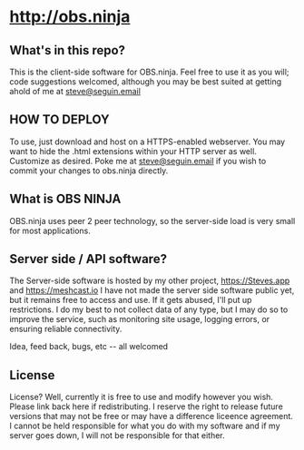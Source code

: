 # http://obs.ninja

## What's in this repo?

This is the client-side software for OBS.ninja.  Feel free to use it as you will; code suggestions welcomed, although you may be best suited at getting ahold of me at steve@seguin.email

## HOW TO DEPLOY

To use, just download and host on a HTTPS-enabled webserver. You may want to hide the .html extensions within your HTTP server as well. Customize as desired. Poke me at steve@seguin.email if you wish to commit your changes to obs.ninja directly.

## What is OBS NINJA
OBS.ninja uses peer 2 peer technology, so the server-side load is very small for most applications.


## Server side / API software?

The Server-side software is hosted by my other project, https://Steves.app and https://meshcast.io  I have not made the server side software public yet, but it remains free to access and use. If it gets abused, I'll put up restrictions. I do my best to not collect data of any type, but I may do so to improve the service, such as monitoring site usage, logging errors, or ensuring reliable connectivity.

Idea, feed back, bugs, etc -- all welcomed

## License 

License? Well, currently it is free to use and modify however you wish. Please link back here if redistributing.  I reserve the right to  release future versions that may not be free or may have a difference liceence agreement. I cannot be held responsible for what you do with my software and if my server goes down, I will not be responsible for that either. 
